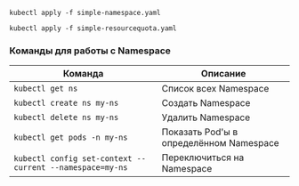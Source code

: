 ```shell
kubectl apply -f simple-namespace.yaml
```
```shell
kubectl apply -f simple-resourcequota.yaml
```


### **Команды для работы с Namespace**

| Команда | Описание                                              |
| ---------------- | --------------------------------------------------------------- |
| `kubectl get ns`               | Список всех Namespace                               |
| `kubectl create ns my-ns`               | Создать Namespace                                      |
| `kubectl delete ns my-ns`               | Удалить Namespace                                      |
| `kubectl get pods -n my-ns`               | Показать Pod'ы в определённом Namespace |
| `kubectl config set-context --current --namespace=my-ns`               | Переключиться на Namespace                     |